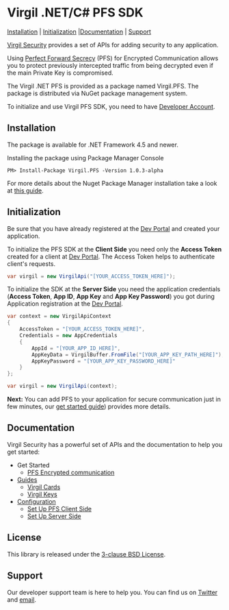 # Virgil .NET/C# PFS SDK

[Installation](#installation) | [Initialization](#initialization)  |[Documentation](#documentation) | [Support](#support)

[Virgil Security](https://virgilsecurity.com) provides a set of APIs for adding security to any application.

Using [Perfect Forward Secrecy](https://developer.virgilsecurity.com/docs/references/perfect-forward-secrecy) (PFS) for Encrypted Communication allows you to protect previously intercepted traffic from being decrypted even if the main Private Key is compromised.

The Virgil .NET PFS is provided as a package named Virgil.PFS. The package is distributed via NuGet package management system.

To initialize and use Virgil PFS SDK, you need to have [Developer Account](https://developer.virgilsecurity.com/account/signin).

## Installation

The package is available for .NET Framework 4.5 and newer.

Installing the package using Package Manager Console

```
PM> Install-Package Virgil.PFS -Version 1.0.3-alpha
```

For more details about the Nuget Package Manager installation take a look at [this guide](https://docs.microsoft.com/en-us/nuget/quickstart/use-a-package).

## Initialization

Be sure that you have already registered at the [Dev Portal](https://developer.virgilsecurity.com/account/signin) and created your application.

To initialize the PFS SDK at the __Client Side__ you need only the __Access Token__ created for a client at [Dev Portal](https://developer.virgilsecurity.com/account/signin). The Access Token helps to authenticate client's requests.

```cs
var virgil = new VirgilApi("[YOUR_ACCESS_TOKEN_HERE]");
```


To initialize the SDK at the __Server Side__ you need the application credentials (__Access Token__, __App ID__, __App Key__ and __App Key Password__) you got during Application registration at the [Dev Portal](https://developer.virgilsecurity.com/account/signin).

```csharp
var context = new VirgilApiContext
{
    AccessToken = "[YOUR_ACCESS_TOKEN_HERE]",
    Credentials = new AppCredentials
    {
        AppId = "[YOUR_APP_ID_HERE]",
        AppKeyData = VirgilBuffer.FromFile("[YOUR_APP_KEY_PATH_HERE]"),
        AppKeyPassword = "[YOUR_APP_KEY_PASSWORD_HERE]"
    }
};

var virgil = new VirgilApi(context);
```


__Next:__ You can add PFS to your application for secure communication just in few minutes, our [get started guide](/documentation/get-started/pfs-encrypted-communication.md)) provides more details.


## Documentation

Virgil Security has a powerful set of APIs and the documentation to help you get started:

* Get Started
  * [PFS Encrypted communication](/documentation/get-started/pfs-encrypted-communication.md)
* [Guides](/documentation/guides)
  * [Virgil Cards](/documentation/guides/virgil-card)
  * [Virgil Keys](/documentation/guides/virgil-key)
* [Configuration](/documentation/guides/configuration)
  * [Set Up PFS Client Side](/documentation/guides/configuration/client-pfs.md)
  * [Set Up Server Side](/documentation/guides/configuration/server.md)


## License

This library is released under the [3-clause BSD License](LICENSE.md).

## Support

Our developer support team is here to help you. You can find us on [Twitter](https://twitter.com/virgilsecurity) and [email][support].

[support]: mailto:support@virgilsecurity.com
